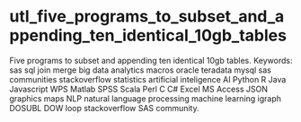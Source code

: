 # utl_five_programs_to_subset_and_appending_ten_identical_10gb_tables
Five programs to subset and appending ten identical 10gb tables.  Keywords: sas sql join merge big data analytics macros oracle teradata mysql sas communities stackoverflow statistics artificial inteligence AI Python R Java Javascript WPS Matlab SPSS Scala Perl C C# Excel MS Access JSON graphics maps NLP natural language processing machine learning igraph DOSUBL DOW loop stackoverflow SAS community.
